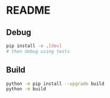 # README

## Debug

```bash
pip install -e .[dev]
# then debug using tests
```

## Build

```sh
python -m pip install --upgrade build
python -m build
```
